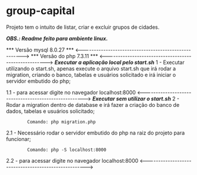 # group-capital
Projeto tem o intuito de listar, criar e excluir grupos de cidades. 


***OBS.: Readme feito para ambiente linux.***


*** Versão mysql 8.0.27 ***
<----------------------------------------------------->
*** Versão do php 7.3.11 ***
<----------------------------------------------------->
***Executar a aplicação local pelo start.sh***
1 - Executar utilizando o start.sh, apenas execute o arquivo start.sh que irá rodar a migration, criando o banco, tabelas e usuários solicitado e irá iniciar o servidor embutido do php;

1.1 - para acessar digite no navegador localhost:8000
<----------------------------------------------------->
***Executar sem utilizar o start.sh***
2 - Rodar a migration dentro de database e irá fazer a criação do banco de dados, tabelas e usuários solicitado;

            Comando: php migration.php

2.1 - Necessário rodar o servidor embutido do php na raiz do projeto para funcionar;

            Comando: php -S localhost:8000
            
2.2 - para acessar digite no navegador localhost:8000
<----------------------------------------------------->
